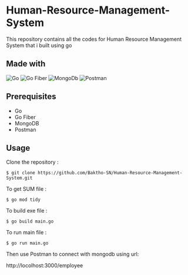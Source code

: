 # Human-Resource-Management-System
This repository contains all the codes for Human Resource Management System that i built using go

## Made with

![Go](https://img.shields.io/badge/go-%2300ADD8.svg?style=for-the-badge&logo=go&logoColor=white)
![Go Fiber](https://img.shields.io/badge/goFiber-%2300ADD8.svg?style=for-the-badge&logo=go&logoColor=white)
![MongoDb](https://img.shields.io/badge/MongoDB-4EA94B.svg?style=for-the-badge&logo=mongodb&logoColor=white)
![Postman](https://img.shields.io/badge/Postman-FF6C37?style=for-the-badge&logo=postman&logoColor=white)

## Prerequisites
- Go
- Go Fiber
- MongoDB
- Postman



## Usage
 Clone the repository :
```
$ git clone https://github.com/Baktho-SN/Human-Resource-Management-System.git
```
 To get SUM file :
 ```
$ go mod tidy
```
 To build exe file :
 ```
$ go build main.go
```
 To run main file :
 ```
$ go run main.go
```
Then use Postman to connect with mongodb using url:

http://locolhost:3000/employee




